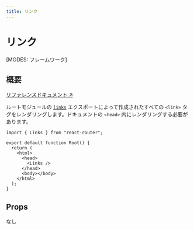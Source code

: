 ```yaml
---
title: リンク
---
```


# リンク

[MODES: フレームワーク]

## 概要

[リファレンスドキュメント ↗](https://api.reactrouter.com/v7/functions/react_router.Links.html)

ルートモジュールの [`links`](../../start/framework/route-module#links) エクスポートによって作成されたすべての `<link>` タグをレンダリングします。ドキュメントの `<head>` 内にレンダリングする必要があります。

```tsx
import { Links } from "react-router";

export default function Root() {
  return (
    <html>
      <head>
        <Links />
      </head>
      <body></body>
    </html>
  );
}
```

## Props

なし
